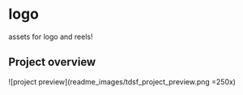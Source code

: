 # logo
assets for logo and reels!

## Project overview

![project preview](readme_images/tdsf_project_preview.png =250x)
